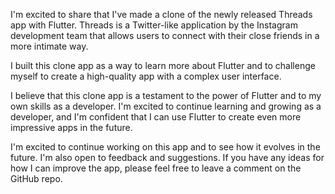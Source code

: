 I'm excited to share that I've made a clone of the newly released Threads app with Flutter. Threads is a Twitter-like application by the Instagram development team that allows users to connect with their close friends in a more intimate way.

I built this clone app as a way to learn more about Flutter and to challenge myself to create a high-quality app with a complex user interface.

I believe that this clone app is a testament to the power of Flutter and to my own skills as a developer. I'm excited to continue learning and growing as a developer, and I'm confident that I can use Flutter to create even more impressive apps in the future.

I'm excited to continue working on this app and to see how it evolves in the future.
I'm also open to feedback and suggestions. If you have any ideas for how I can improve the app, please feel free to leave a comment on the GitHub repo.
